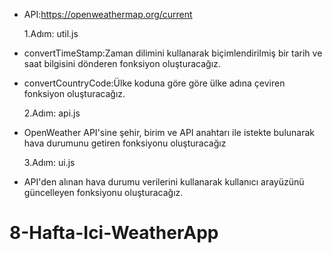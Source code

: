 - API:https://openweathermap.org/current

  1.Adım: util.js

- convertTimeStamp:Zaman dilimini kullanarak biçimlendirilmiş bir tarih ve saat bilgisini dönderen fonksiyon oluşturacağız.

- convertCountryCode:Ülke koduna göre göre ülke adına çeviren fonksiyon oluşturacağız.

  2.Adım: api.js

- OpenWeather API'sine şehir, birim ve API anahtarı ile istekte bulunarak
  hava durumunu getiren fonksiyonu oluşturacağız

  3.Adım: ui.js

- API'den alınan hava durumu verilerini kullanarak kullanıcı arayüzünü güncelleyen fonksiyonu oluşturacağız.
# 8-Hafta-Ici-WeatherApp
